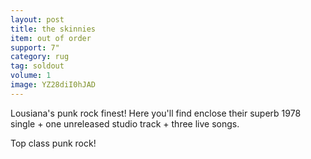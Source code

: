 ```yaml
---
layout: post
title: the skinnies
item: out of order
support: 7"
category: rug
tag: soldout
volume: 1
image: YZ28diI0hJAD
---
```


Lousiana's punk rock finest! Here you'll find enclose their superb 1978 single + one unreleased studio track + three live songs.

Top class punk rock!
